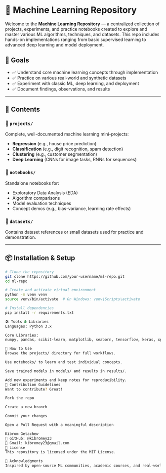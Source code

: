 # 🧠 Machine Learning Repository

Welcome to the **Machine Learning Repository** — a centralized collection of projects, experiments, and practice notebooks created to explore and master various ML algorithms, techniques, and datasets. This repo includes hands-on implementations ranging from basic supervised learning to advanced deep learning and model deployment.


## 🎯 Goals

- ✅ Understand core machine learning concepts through implementation  
- ✅ Practice on various real-world and synthetic datasets  
- ✅ Experiment with classic ML, deep learning, and deployment  
- ✅ Document findings, observations, and results

---

## 📁 Contents

### 🔸 `projects/`
Complete, well-documented machine learning mini-projects:
- **Regression** (e.g., house price prediction)
- **Classification** (e.g., digit recognition, spam detection)
- **Clustering** (e.g., customer segmentation)
- **Deep Learning** (CNNs for image tasks, RNNs for sequences)

### 🔸 `notebooks/`
Standalone notebooks for:
- Exploratory Data Analysis (EDA)
- Algorithm comparisons
- Model evaluation techniques
- Concept demos (e.g., bias-variance, learning rate effects)

### 🔸 `datasets/`
Contains dataset references or small datasets used for practice and demonstration.

---

## 📦 Installation & Setup

```bash
# Clone the repository
git clone https://github.com/your-username/ml-repo.git
cd ml-repo

# Create and activate virtual environment
python -m venv venv
source venv/bin/activate  # On Windows: venv\Scripts\activate

# Install dependencies
pip install -r requirements.txt

🛠️ Tools & Libraries
Languages: Python 3.x

Core Libraries:
numpy, pandas, scikit-learn, matplotlib, seaborn, tensorflow, keras, xgboost, lightgbm, openCV, flask, etc.

🚀 How to Use
Browse the projects/ directory for full workflows.

Use notebooks/ to learn and test individual concepts.

Save trained models in models/ and results in results/.

Add new experiments and keep notes for reproducibility.
📌 Contribution Guidelines
Want to contribute? Great!

Fork the repo

Create a new branch

Commit your changes

Open a Pull Request with a meaningful description

Kibrom Getachew
🔗 GitHub: @kibromey23
📧 Gmail: kibromey23@gmail.com
📜 License
This repository is licensed under the MIT License.

🌟 Acknowledgments
Inspired by open-source ML communities, academic courses, and real-world datasets from platforms like Kaggle, UCI ML Repository, and others.
